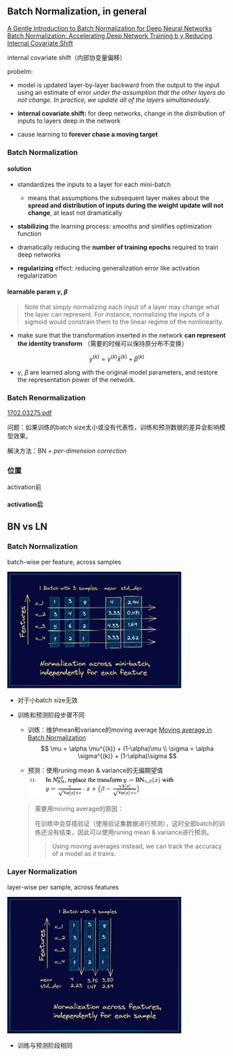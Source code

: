 ## Batch Normalization, in general

 [A Gentle Introduction to Batch Normalization for Deep Neural Networks](https://machinelearningmastery.com/batch-normalization-for-training-of-deep-neural-networks/)  [Batch Normalization: Accelerating Deep Network Training b y Reducing Internal Covariate Shift](https://arxiv.org/pdf/1502.03167.pdf) 

internal covariate shift（内部协变量偏移）

probelm: 

- model is updated layer-by-layer backward from the output to the input using an estimate of error *under the assumption that the other layers do not change. In practice, we update all of the layers simultaneously.*

- **internal covariate shift:** for deep networks, change in the distribution of inputs to layers deep in the network
- cause learning to **forever chase a moving target**

### Batch Normalization

#### solution

- standardizes the inputs to a layer for each mini-batch
  - means that assumptions the subsequent layer makes about the **spread and distribution of inputs during the weight update will not change**, at least not dramatically

- **stabilizing** the learning process: smooths and simlifies optimization function
- dramatically reducing the **number of training epochs** required to train deep networks
- **regularizing** effect: reducing generalization error like activation regularization

#### learnable param $\gamma$, $\beta$

> Note that simply normalizing each input of a layer may change what the layer can represent. For instance, normalizing the inputs of a sigmoid would constrain them to the linear regime of the nonlinearity.

- make sure that the transformation inserted in the network **can represent the identity transform** （需要的时候可以保持原分布不变换）

$$
y^{(k)} = \gamma ^ {(k)} \hat x ^{(k)} + \beta ^ {(k)}
$$

- $\gamma$, $\beta$ are learned along with the original model parameters, and restore the representation power of the network.

### Batch Renormalization

 [1702.03275.pdf](https://arxiv.org/pdf/1702.03275.pdf) 

问题：如果训练的batch size太小或没有代表性，训练和预测数据的差异会影响模型效果。

解决方法：BN +  *per-dimension correction*



### 位置

activation前

#### activation后

## BN vs LN

### Batch Normalization

batch-wise per feature, across samples

<img src="normalizations.assets/batch-normalization-example.png" alt="Batch Normalization Example" style="zoom:50%;" />

- 对于小batch size无效

- 训练和预测阶段步骤不同

  - 训练：维护mean和variance的moving average [Moving average in Batch Normalization](https://jiafulow.github.io/blog/2021/01/29/moving-average-in-batch-normalization/) 
    $$
    \mu = \alpha \mu^{(k)} + (1-\alpha)\mu \\
    \sigma = \alpha \sigma^{(k)} + (1-\alpha)\sigma
    $$
  
  - 预测：使用runing mean & variance的无偏期望值<img src="normalizations.assets/Screen Shot 2022-10-04 at 11.38.39 PM.png" alt="Screen Shot 2022-10-04 at 11.38.39 PM" style="zoom: 33%;" />
  
  > 需要用moving average的原因：
  >
  > 在训练中会穿插验证（使用验证集数据进行预测），这时全部batch的训练还没有结束，因此可以使用runing mean & variance进行预测。
  >
  > > Using moving averages instead, we can track the accuracy of a model as it trains.

### Layer Normalization

layer-wise per sample, across features

<img src="normalizations.assets/layer-normalization.png" alt="Layer Normalization" style="zoom:50%;" />

- 训练与预测阶段相同